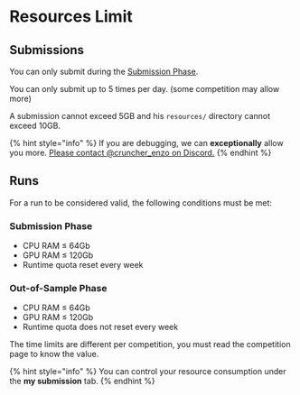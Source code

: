 # Resources Limit

## Submissions

You can only submit during the [Submission Phase](../other/glossary.md#submission-phase).

You can only submit up to 5 times per day. (some competition may allow more)

A submission cannot exceed 5GB and his `resources/` directory cannot exceed 10GB.

{% hint style="info" %}
If you are debugging, we can **exceptionally** allow you more. [Please contact @cruncher\_enzo on Discord.](https://discord.com/invite/veAtzsYn3M)
{% endhint %}

## Runs

For a run to be considered valid, the following conditions must be met:

### Submission Phase

* CPU RAM ≤ 64Gb
* GPU RAM ≤ 120Gb
* Runtime quota reset every week

### Out-of-Sample Phase

* CPU RAM ≤ 64Gb
* GPU RAM ≤ 120Gb
* Runtime quota does not reset every week

The time limits are different per competition, you must read the competition page to know the value.

{% hint style="info" %}
You can control your resource consumption under the **my submission** tab.
{% endhint %}

